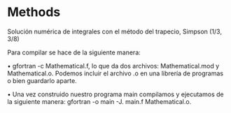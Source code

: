 # Methods
Solución numérica de integrales con el método del trapecio, Simpson (1/3, 3/8)

Para compilar se hace de la siguiente manera: 

• gfortran -c Mathematical.f, lo que da dos archivos: Mathematical.mod y Mathematical.o. Podemos incluir el archivo .o en una librería de programas o bien guardarlo aparte.

• Una vez construido nuestro programa main compilamos y ejecutamos de la siguiente manera: 
gfortran -o main -J. main.f Mathematical.o.
